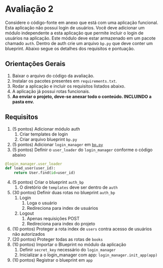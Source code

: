 # Avaliação 2

Considere o código-fonte em anexo que está com uma aplicação funcional. Esta aplicação não possui login de usuários. Você deve adicionar um módulo independente a esta aplicação que permite incluir o login de usuários na aplicação. Este módulo deve estar armazenado em um pacote chamado `auth`. Dentro de auth crie um arquivo `bp.py` que deve conter um blueprint. Abaixo segue os detalhes dos requisitos e pontuação.

## Orientações Gerais

1. Baixar o arquivo do código da avaliação.
2. Instalar os pacotes presentes em `requirements.txt`.
3. Rodar a aplicação e incluir os requisitos listados abaixo.
4. A aplicação já possui rotas funcionais.
5. **Ao enviar o projeto, deve-se anexar todo o conteúdo. INCLUINDO a pasta env.**

## Requisitos

1. (5 pontos) Adicionar módulo auth
    1. Criar templates de login
    2. Criar arquivo blueprint `bp.py`
2. (5 pontos) Adicionar `login_manager` em [`bp.py`](http://bp.py)
3. (5 pontos) Definir o `user_loader` do `login_manager` conforme o código abaixo

```python
@login_manager.user_loader
def load_user(user_id):
    return User.find(id=user_id)
```

4. (5 pontos) Criar o blueprint `auth_bp`
    1. O diretório de `templates` deve ser dentro de `auth`
5. (30 pontos) Definir duas rotas no blueprint `auth_bp`
    1. Login
        1. Loga o usuário
        2. Redireciona para index de usuários
    2. Logout
        1. Apenas requisições POST
        2. Redireciona para index do projeto
6. (10 pontos) Proteger a rota index de `users` contra acesso de usuários não autorizados
7. (20 pontos) Proteger todas as rotas de `books`
8. (10 pontos) Importar o Blueprint no módulo da aplicação
    1. Definir `secret_key` necessário do `login_manager`
    2. Inicializar a o login_manager com app: `login_manager.init_app(app)`
9. (10 pontos) Registrar o blueprint em `app`
